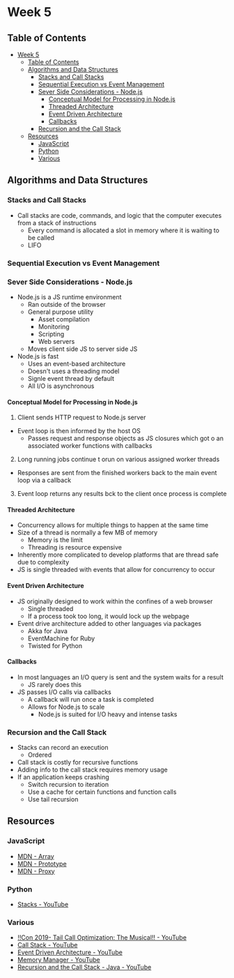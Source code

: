 # Week 5

## Table of Contents

- [Week 5](#week-5)
  - [Table of Contents](#table-of-contents)
  - [Algorithms and Data Structures](#algorithms-and-data-structures)
    - [Stacks and Call Stacks](#stacks-and-call-stacks)
    - [Sequential Execution vs Event Management](#sequential-execution-vs-event-management)
    - [Sever Side Considerations - Node.js](#sever-side-considerations---nodejs)
      - [Conceptual Model for Processing in Node.js](#conceptual-model-for-processing-in-nodejs)
      - [Threaded Architecture](#threaded-architecture)
      - [Event Driven Architecture](#event-driven-architecture)
      - [Callbacks](#callbacks)
    - [Recursion and the Call Stack](#recursion-and-the-call-stack)
  - [Resources](#resources)
    - [JavaScript](#javascript)
    - [Python](#python)
    - [Various](#various)

## Algorithms and Data Structures

### Stacks and Call Stacks

- Call stacks are code, commands, and logic that the computer executes from a stack of instructions
  - Every command is allocated a slot in memory where it is waiting to be called
  - LIFO

### Sequential Execution vs Event Management

### Sever Side Considerations - Node.js

- Node.js is a JS runtime environment
  - Ran outside of the browser
  - General purpose utility
    - Asset compilation
    - Monitoring
    - Scripting
    - Web servers
  - Moves client side JS to server side JS
- Node.js is fast
  - Uses an event-based architecture
  - Doesn't uses a threading model
  - Signle event thread by default
  - All I/O is asynchronous

#### Conceptual Model for Processing in Node.js

1. Client sends HTTP request to Node.js server

- Event loop is then informed by the host OS
  - Passes request and response objects as JS closures which got o an associated worker functions with callbacks

2. Long running jobs continue t orun on various assigned worker threads

- Responses are sent from the finished workers back to the main event loop via a callback

3. Event loop returns any results bck to the client once process is complete

#### Threaded Architecture

- Concurrency allows for multiple things to happen at the same time
- Size of a thread is normally a few MB of memory
  - Memory is the limit
  - Threading is resource expensive
- Inherently more complicated to develop platforms that are thread safe due to complexity
- JS is single threaded with events that allow for concurrency to occur

#### Event Driven Architecture

- JS originally designed to work within the confines of a web browser
  - Single threaded
  - If a process took too long, it would lock up the webpage
- Event drive architecture added to other languages via packages
  - Akka for Java
  - EventMachine for Ruby
  - Twisted for Python

#### Callbacks

- In most languages an I/O query is sent and the system waits for a result
  - JS rarely does this
- JS passes I/O calls via callbacks
  - A callback will run once a task is completed
  - Allows for Node.js to scale
    - Node.js is suited for I/O heavy and intense tasks

### Recursion and the Call Stack

- Stacks can record an execution
  - Ordered
- Call stack is costly for recursive functions
- Adding info to the call stack requires memory usage
- If an application keeps crashing
  - Switch recursion to iteration
  - Use a cache for certain functions and function calls
  - Use tail recursion

## Resources

### JavaScript

- [MDN - Array](https://developer.mozilla.org/en-US/docs/Web/JavaScript/Reference/Global_Objects/Array)
- [MDN - Prototype](https://developer.mozilla.org/en-US/docs/Learn/JavaScript/Objects/Object_prototypes)
- [MDN - Proxy](https://developer.mozilla.org/en-US/docs/Web/JavaScript/Reference/Global_Objects/Proxy)

### Python

- [Stacks - YouTube](https://youtu.be/NKmasqr_Xkw)

### Various

- [!!Con 2019- Tail Call Optimization: The Musical!! - YouTube](https://youtu.be/-PX0BV9hGZY)
- [Call Stack - YouTube](https://www.youtube.com/watch?v=Q2sFmqvpBe0)
- [Event Driven Architecture - YouTube](https://youtu.be/XohG9yQe3Ps)
- [Memory Manager - YouTube](https://youtu.be/qdkxXygc3rE)
- [Recursion and the Call Stack - Java - YouTube](https://youtu.be/jRcll9qY6b0)
